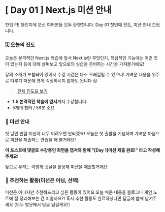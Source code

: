 # [ Day 01 ] Next.js 미션 안내

한입 FE 챌린지에 오신 여러분들 모두 환영합니다.
Day 01 첫번째 진도, 미션 안내 드립니다.

### 🗓️ 오늘의 진도

오늘은 본걱적인 Next.js 학습에 앞서 Next.js란 무엇인지, 핵심적인 기능에는 어떤 것이 있는지 등에 대해 살펴보고 앞으로의 실습을 준비하는 시간을 가져볼거에요!

강의 소개가 포함되어 있어서 수강 시간은 다소 오래걸릴 수 있으나! 가벼운 내용을 위주로 다루기 때문에 크게 걱정하시지 않아도 됩니다 😃

> [전체 진도표 보기](https://winterlood.notion.site/Next-js-2d88c12bf13041dab85068953a5a78a0?pvs=4)

- **1.5 본격적인 학습에 앞서**까지 수강합니다.
- 5개의 챕터 / 58분 소요

### 🎯 미션 안내

첫 날인 만큼 미션이 너무 어려우면 안되겠죠! 오늘은 첫 출발을 기념하며 가벼운 마음으로 미션을 제출하는 연습을 해 볼거에요!

**이 포스트에 댓글로 수강중인 화면을 캡쳐와 함께 "[Day 1]미션 제출 완료!" 라고 작성해주세요!**

앞으로 우리는 이렇게 댓글을 활용해 미션을 제출할거에요

### 🙌 추천하는 활동(미션은 아님, 선택)

미션은 아니지만 추천해드리고 싶은 활동이 있어요
오늘 배운 내용을 블로그나 개인 노트에 잘 정리해보는 건 어떨까요?!
혹시 추천 활동도 완료하셨다면 답글에 함께 남겨주세요
(모두 방문해서 답글 남길게요!)
